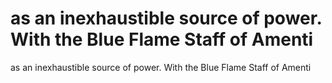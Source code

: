 # as an inexhaustible source of power. With the Blue Flame Staff of Amenti

as an inexhaustible source of power. With the Blue Flame Staff of Amenti